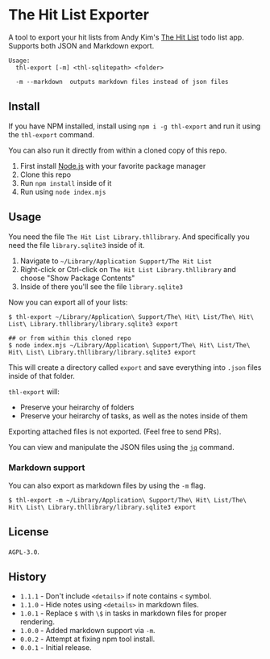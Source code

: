 # The Hit List Exporter

A tool to export your hit lists from Andy Kim's [The Hit List](https://www.karelia.com/products/the-hit-list/mac.html) todo list app. Supports both JSON and Markdown export.

```
Usage:
  thl-export [-m] <thl-sqlitepath> <folder>

  -m --markdown  outputs markdown files instead of json files
```

## Install

If you have NPM installed, install using `npm i -g thl-export` and run it using the `thl-export` command.

You can also run it directly from within a cloned copy of this repo.

1. First install [Node.js](https://nodejs.org/) with your favorite package manager
2. Clone this repo
3. Run `npm install` inside of it
4. Run using `node index.mjs`

## Usage

You need the file `The Hit List Library.thllibrary`. And specifically you need the file `library.sqlite3` inside of it.

1. Navigate to `~/Library/Application Support/The Hit List`
2. Right-click or Ctrl-click on `The Hit List Library.thllibrary` and choose "Show Package Contents"
3. Inside of there you'll see the file `library.sqlite3`

Now you can export all of your lists:

```
$ thl-export ~/Library/Application\ Support/The\ Hit\ List/The\ Hit\ List\ Library.thllibrary/library.sqlite3 export

## or from within this cloned repo
$ node index.mjs ~/Library/Application\ Support/The\ Hit\ List/The\ Hit\ List\ Library.thllibrary/library.sqlite3 export
```

This will create a directory called `export` and save everything into `.json` files inside of that folder.

`thl-export` will:

- Preserve your heirarchy of folders
- Preserve your heirarchy of tasks, as well as the notes inside of them

Exporting attached files is not exported. (Feel free to send PRs).

You can view and manipulate the JSON files using the [`jq`](https://jqlang.github.io/jq/) command.

### Markdown support

You can also export as markdown files by using the `-m` flag.

```
$ thl-export -m ~/Library/Application\ Support/The\ Hit\ List/The\ Hit\ List\ Library.thllibrary/library.sqlite3 export
```

## License

`AGPL-3.0`.

## History

- `1.1.1` - Don't include `<details>` if note contains `<` symbol.
- `1.1.0` - Hide notes using `<details>` in markdown files.
- `1.0.1` - Replace `$` with `\$` in tasks in markdown files for proper rendering.
- `1.0.0` - Added markdown support via `-m`.
- `0.0.2` - Attempt at fixing npm tool install.
- `0.0.1` - Initial release.
